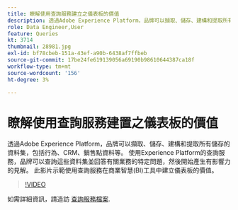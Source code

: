 ```yaml
---
title: 瞭解使用查詢服務建立之儀表板的價值
description: 透過Adobe Experience Platform，品牌可以擷取、儲存、建構和提取所有儲存的資料集&mdash；包括行為、CRM、銷售點資料等。 使用Experience Platform的查詢服務，品牌可以查詢這些資料集並回答有關業務的特定問題，然後開始產生有影響力的見解。 此影片示範使用查詢服務在商業智慧(BI)工具中建立儀表板的價值。
role: Data Engineer,User
feature: Queries
kt: 3714
thumbnail: 28981.jpg
exl-id: bf78cbeb-151a-43ef-a90b-6438af7ffbeb
source-git-commit: 17be24fe619139056a69190b98610644387ca18f
workflow-type: tm+mt
source-wordcount: '156'
ht-degree: 3%

---
```


# 瞭解使用查詢服務建置之儀表板的價值

透過Adobe Experience Platform，品牌可以擷取、儲存、建構和提取所有儲存的資料集，包括行為、CRM、銷售點資料等。 使用Experience Platform的查詢服務，品牌可以查詢這些資料集並回答有關業務的特定問題，然後開始產生有影響力的見解。 此影片示範使用查詢服務在商業智慧(BI)工具中建立儀表板的價值。

>[!VIDEO](https://video.tv.adobe.com/v/28981?quality=12&learn=on)

如需詳細資訊，請造訪 [查詢服務檔案](https://experienceleague.adobe.com/docs/experience-platform/query/home.html?lang=zh-Hant).

